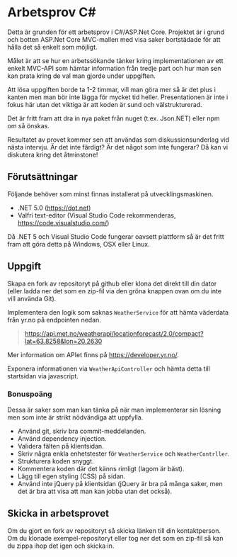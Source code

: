 # Arbetsprov C#

Detta är grunden för ett arbetsprov i C#/ASP.Net Core. Projektet är i grund och
botten ASP.Net Core MVC-mallen med visa saker bortstädade för att hålla det så
enkelt som möjligt.

Målet är att se hur en arbetssökande tänker kring implementationen av ett enkelt
MVC-API som hämtar information från tredje part och hur man sen kan prata kring
de val man gjorde under uppgiften.

Att lösa uppgiften borde ta 1-2 timmar, vill man göra mer så är det plus i kanten
men man bör inte lägga för mycket tid heller. Presentationen är inte i fokus här
utan det viktiga är att koden är sund och välstrukturerad.

Det är fritt fram att dra in nya paket från nuget (t.ex. Json.NET) eller npm om
så önskas.

Resultatet av provet kommer sen att användas som diskussionsunderlag vid nästa
intervju. Är det inte färdigt? Är det något som inte fungerar? Då kan vi diskutera
kring det åtminstone!

## Förutsättningar

Följande behöver som minst finnas installerat på utvecklingsmaskinen.

* .NET 5.0 (https://dot.net)
* Valfri text-editor (Visual Studio Code rekommenderas, https://code.visualstudio.com/)

Då .NET 5 och Visual Studio Code fungerar oavsett plattform så är det fritt fram
att göra detta på Windows, OSX eller Linux.

## Uppgift

Skapa en fork av repositoryt på github eller klona det direkt till din dator
(eller ladda ner det som en zip-fil via den gröna knappen ovan om du inte vill
använda Git).

Implementera den logik som saknas `WeatherService` för att hämta väderdata från
yr.no på endpointen nedan.

> https://api.met.no/weatherapi/locationforecast/2.0/compact?lat=63.8258&lon=20.2630

Mer information om APIet finns på https://developer.yr.no/.

Exponera informationen via `WeatherApiController` och hämta detta till startsidan
via javascript.

### Bonuspoäng

Dessa är saker som man kan tänka på när man implementerar sin lösning men som
inte är strikt nödvändiga att uppfylla.

* Använd git, skriv bra commit-meddelanden.
* Använd dependency injection.
* Validera fälten på klientsidan.
* Skriv några enkla enhetstester för `WeatherService` och `WeatherContrller`.
* Strukturera koden snyggt.
* Kommentera koden där det känns rimligt (lagom är bäst).
* Lägg till egen styling (CSS) på sidan.
* Använd inte jQuery på klientsidan (jQuery är bra på många saker, men det är bra
  att visa att man kan jobba utan det också).

## Skicka in arbetsprovet

Om du gjort en fork av repositoryt så skicka länken till din kontaktperson. Om du
klonade exempel-repositoryt eller tog ner det som en zip-fil så kan du zippa ihop
det igen och skicka in.